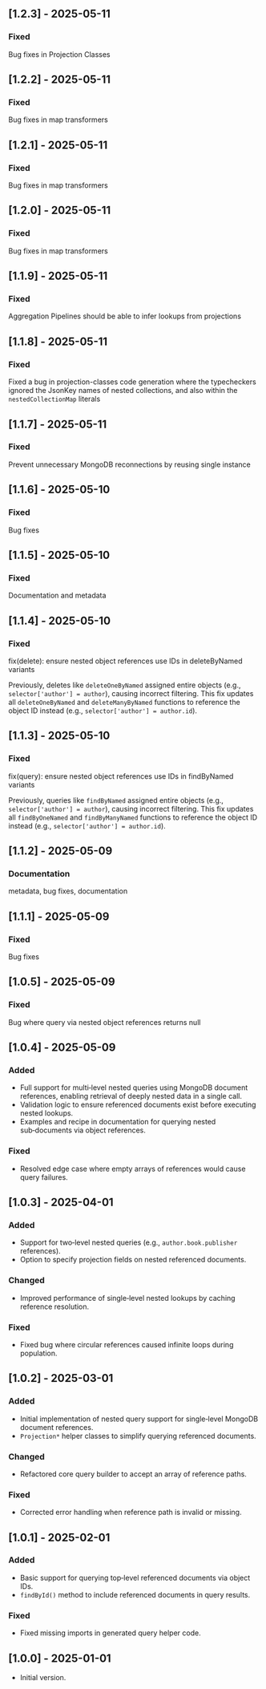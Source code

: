 ## \[1.2.3] - 2025-05-11

### Fixed

Bug fixes in Projection Classes

## \[1.2.2] - 2025-05-11

### Fixed

Bug fixes in map transformers

## \[1.2.1] - 2025-05-11

### Fixed

Bug fixes in map transformers

## \[1.2.0] - 2025-05-11

### Fixed

Bug fixes in map transformers

## \[1.1.9] - 2025-05-11

### Fixed

Aggregation Pipelines should be able to infer lookups from projections

## \[1.1.8] - 2025-05-11

### Fixed

Fixed a bug in projection-classes code generation where the typecheckers ignored the JsonKey names of nested collections, and also within the `nestedCollectionMap` literals

## \[1.1.7] - 2025-05-11

### Fixed

Prevent unnecessary MongoDB reconnections by reusing single instance

## \[1.1.6] - 2025-05-10

### Fixed

Bug fixes

## \[1.1.5] - 2025-05-10

### Fixed

Documentation and metadata

## \[1.1.4] - 2025-05-10

### Fixed

fix(delete): ensure nested object references use IDs in deleteByNamed variants

Previously, deletes like `deleteOneByNamed` assigned entire objects (e.g., `selector['author'] = author`),
causing incorrect filtering. This fix updates all `deleteOneByNamed` and `deleteManyByNamed` functions
to reference the object ID instead (e.g., `selector['author'] = author.id`).

## \[1.1.3] - 2025-05-10

### Fixed

fix(query): ensure nested object references use IDs in findByNamed variants

Previously, queries like `findByNamed` assigned entire objects (e.g., `selector['author'] = author`),
causing incorrect filtering. This fix updates all `findByOneNamed` and `findByManyNamed` functions
to reference the object ID instead (e.g., `selector['author'] = author.id`).

## \[1.1.2] - 2025-05-09

### Documentation

metadata, bug fixes, documentation

## \[1.1.1] - 2025-05-09

### Fixed

Bug fixes

## \[1.0.5] - 2025-05-09

### Fixed

Bug where query via nested object references returns null

## \[1.0.4] - 2025-05-09

### Added

- Full support for multi‑level nested queries using MongoDB document references, enabling retrieval of deeply nested data in a single call.
- Validation logic to ensure referenced documents exist before executing nested lookups.
- Examples and recipe in documentation for querying nested sub‑documents via object references.

### Fixed

- Resolved edge case where empty arrays of references would cause query failures.

## \[1.0.3] - 2025-04-01

### Added

- Support for two‑level nested queries (e.g., `author.book.publisher` references).
- Option to specify projection fields on nested referenced documents.

### Changed

- Improved performance of single‑level nested lookups by caching reference resolution.

### Fixed

- Fixed bug where circular references caused infinite loops during population.

## \[1.0.2] - 2025-03-01

### Added

- Initial implementation of nested query support for single‑level MongoDB document references.
- `Projection*` helper classes to simplify querying referenced documents.

### Changed

- Refactored core query builder to accept an array of reference paths.

### Fixed

- Corrected error handling when reference path is invalid or missing.

## \[1.0.1] - 2025-02-01

### Added

- Basic support for querying top‑level referenced documents via object IDs.
- `findById()` method to include referenced documents in query results.

### Fixed

- Fixed missing imports in generated query helper code.

## \[1.0.0] - 2025-01-01

- Initial version.
